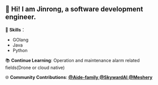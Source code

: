 ## 👋 Hi! I am Jinrong, a software development engineer.

🚀 **Skills**： 
- GOlang
- Java
- Python

📚 **Continue Learning**:
Operation and maintenance alarm related fields(Drone or cloud native)

🌐 **Community Contributions**:
**[@Aide-family](https://github.com/aide-family)**,**[@SkywardAI](https://github.com/SkywardAI)**,**[@Meshery](https://github.com/meshery)**




<!--
**jinronga/jinronga** is a ✨ _special_ ✨ repository because its `README.md` (this file) appears on your GitHub profile.

Here are some ideas to get you started:

- 🔭 I’m currently working on ...
- 🌱 I’m currently learning ...
- 👯 I’m looking to collaborate on ...
- 🤔 I’m looking for help with ...
- 💬 Ask me about ...
- 📫 How to reach me: ...
- 😄 Pronouns: ...
- ⚡ Fun fact: ...
-->
